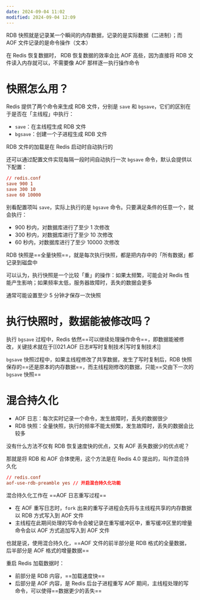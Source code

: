 ```yaml
---
date: 2024-09-04 11:02
modified: 2024-09-04 12:09
---
```


RDB 快照就是记录某一个瞬间的内存数据，记录的是实际数据（二进制）；而 AOF 文件记录的是命令操作（文本）

在 Redis 恢复数据时， RDB 恢复数据的效率会比 AOF 高些，因为直接将 RDB 文件读入内存就可以，不需要像 AOF 那样逐一执行操作命令

# 快照怎么用？

Redis 提供了两个命令来生成 RDB 文件，分别是 `save` 和 `bgsave`，它们的区别在于是否在「主线程」中执行：

- `save`：在主线程生成 RDB 文件
- `bgsave`：创建一个子进程生成 RDB 文件

RDB 文件的加载是在 Redis 启动时自动执行的

还可以通过配置文件实现每隔一段时间自动执行一次 `bgsave` 命令，默认会提供以下配置：

```conf
// redis.conf
save 900 1
save 300 10
save 60 10000
```

别看配置项叫 `save`，实际上执行的是 `bgsave` 命令。只要满足条件的任意一个，就会执行：

- 900 秒内，对数据库进行了至少 1 次修改
- 300 秒内，对数据库进行了至少 10 次修改
- 60 秒内，对数据库进行了至少 10000 次修改

RDB 快照是==全量快照==，就是每次执行快照，都是把内存中的「所有数据」都记录到磁盘中

可以认为，执行快照是一个比较「重」的操作：如果太频繁，可能会对 Redis 性能产生影响；如果频率太低，服务器故障时，丢失的数据会更多

通常可能设置至少 5 分钟才保存一次快照

# 执行快照时，数据能被修改吗？

执行 `bgsave` 过程中，Redis 依然==可以继续处理操作命令==，即数据能被修改，关键技术就在于[[021.AOF 日志#写时复制技术|写时复制技术]]

`bgsave` 快照过程中，如果主线程修改了共享数据，发生了写时复制后，RDB 快照保存的==还是原本的内存数据==，而主线程刚修改的数据，只能==交由下一次的 `bgsave` 快照==

# 混合持久化

- AOF 日志：每次实时记录一个命令，发生故障时，丢失的数据很少
- RDB 快照：全量快照，执行的频率不能太频繁，发生故障时，丢失的数据会比较多

没有什么方法不仅有 RDB 恢复速度快的优点，又有 AOF 丢失数据少的优点呢？

那就是将 RDB 和 AOF 合体使用，这个方法是在 Redis 4.0 提出的，叫作混合持久化

```conf
// redis.conf
aof-use-rdb-preamble yes // 开启混合持久化功能
```

混合持久化工作在 ==AOF 日志重写过程==

- 在 AOF 重写日志时，`fork` 出来的重写子进程会先将与主线程共享的内存数据以 RDB 方式写入到 AOF 文件
- 主线程在此期间处理的写命令会被记录在重写缓冲区中，重写缓冲区里的增量命令会以 AOF 方式追加写入到 AOF 文件

也就是说，使用混合持久化，==AOF 文件的前半部分是 RDB 格式的全量数据，后半部分是 AOF 格式的增量数据==

重启 Redis 加载数据时：

- 前部分是 RDB 内容，==加载速度快==
- 后部分是 AOF 内容，是 Redis 后台子进程重写 AOF 期间，主线程处理的写命令，可以使得==数据更少的丢失==
